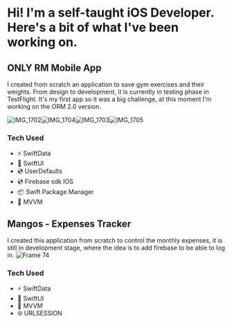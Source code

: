 Hi! I'm a self-taught iOS Developer. Here's a bit of what I've been working on.
=====================================================================================================================================


## ONLY RM Mobile App

I created from scratch an application to save gym exercises and their weights. From design to development, it is currently in testing phase in TestFlight.
It's my first app so it was a big challenge, at this moment I'm working on the ORM 2.0 version.

![IMG_1702](https://github.com/Gastonfoncea/Portfolio-GitHub/assets/57188392/2ee191bc-db09-4c0b-b4d4-b228a4078e96)![IMG_1704](https://github.com/Gastonfoncea/Portfolio-GitHub/assets/57188392/197912e0-dcad-479a-8342-c566320e3854)![IMG_1703](https://github.com/Gastonfoncea/Portfolio-GitHub/assets/57188392/b1e51328-6d84-4287-a978-6e106dc0605f)![IMG_1705](https://github.com/Gastonfoncea/Portfolio-GitHub/assets/57188392/67609747-ef47-42b5-9d4e-a1cd1aae8606)



### Tech Used
* ⚡  SwiftData
* 🎨  SwiftUI
* 💿  UserDefaults
* 💿  Firebase sdk IOS
* 📦  Swift Package Manager
* 🏢  MVVM


## Mangos - Expenses Tracker

I created this application from scratch to control the monthly expenses, it is still in development stage, where the idea is to add firebase to be able to log in.
![Frame 74](https://github.com/Gastonfoncea/Portfolio-GitHub/assets/57188392/4a0c26de-5a16-46f3-a9e2-d1ba7a06d178)






### Tech Used
* ⚡  SwiftData
* 🎨  SwiftUI
* 🏢  MVVM
* 🌐  URLSESSION
